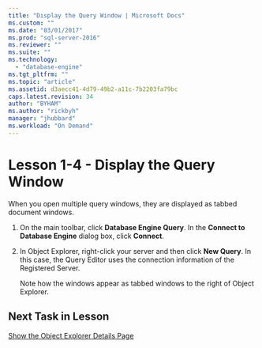 ```yaml
---
title: "Display the Query Window | Microsoft Docs"
ms.custom: ""
ms.date: "03/01/2017"
ms.prod: "sql-server-2016"
ms.reviewer: ""
ms.suite: ""
ms.technology: 
  - "database-engine"
ms.tgt_pltfrm: ""
ms.topic: "article"
ms.assetid: d3aecc41-4d79-49b2-a11c-7b2203fa79bc
caps.latest.revision: 34
author: "BYHAM"
ms.author: "rickbyh"
manager: "jhubbard"
ms.workload: "On Demand"
---
```

# Lesson 1-4 - Display the Query Window
When you open multiple query windows, they are displayed as tabbed document windows.  
  
1.  On the main toolbar, click **Database Engine Query**. In the **Connect to Database Engine** dialog box, click **Connect**.  
  
2.  In Object Explorer, right-click your server and then click **New Query**. In this case, the Query Editor uses the connection information of the Registered Server.  
  
    Note how the windows appear as tabbed windows to the right of Object Explorer.  
  
## Next Task in Lesson  
[Show the Object Explorer Details Page](../../tools/sql-server-management-studio/lesson-1-5-show-the-object-explorer-details-page.md)  
  
  
  

